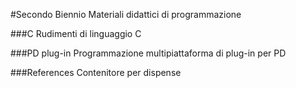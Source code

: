 #Secondo Biennio
Materiali didattici di programmazione

###C
Rudimenti di linguaggio C

###PD plug-in
Programmazione multipiattaforma di plug-in per PD

###References
Contenitore per dispense

